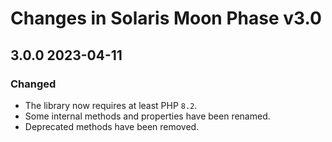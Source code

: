# Changes in Solaris Moon Phase v3.0

## 3.0.0 2023-04-11

### Changed 

-   The library now requires at least PHP `8.2`.
-   Some internal methods and properties have been renamed.
-   Deprecated methods have been removed.